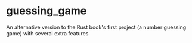 # guessing_game
An alternative version to the Rust book's first project (a number guessing game) with several extra features
